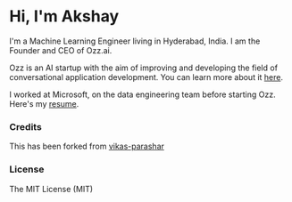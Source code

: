 # Hi, I'm Akshay
I'm a Machine Learning Engineer living in Hyderabad, India. I am the Founder and CEO of Ozz.ai.

Ozz is an AI startup with the aim of improving and developing the field of conversational application development. You can learn more about it [here](https://ozz.ai).

I worked at Microsoft, on the data engineering team before starting Ozz. Here's my [resume](http://vikasparashar.in/vikas-parashar-resume.pdf).

### Credits
This has been forked from [vikas-parashar](https://github.com/vikas-parashar/vikasparashar.in)

### License
The MIT License (MIT)
